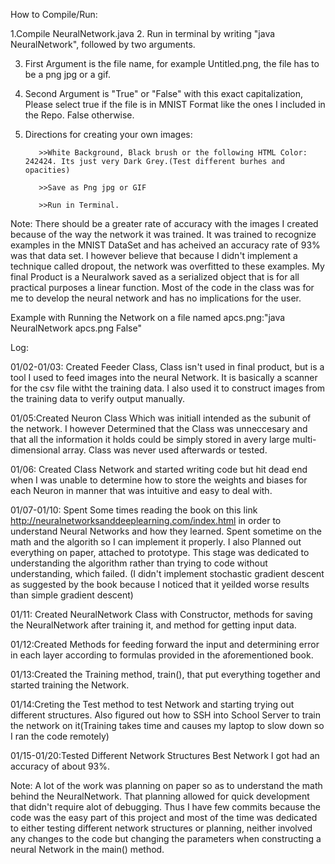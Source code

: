 


How to Compile/Run:




1.Compile NeuralNetwork.java
2. Run in terminal by writing "java NeuralNetwork", followed by two arguments.

3. First Argument is the file name, for example Untitled.png, the file has to be a png jpg or a gif.

4. Second Argument is "True" or "False" with this exact capitalization, Please select true if the file is in MNIST Format like the ones I included in the Repo. False otherwise.

5. Directions for creating your own images:

          >>White Background, Black brush or the following HTML Color: 242424. Its just very Dark Grey.(Test different burhes and opacities)
          
          >>Save as Png jpg or GIF
          
          >>Run in Terminal.
          
          
Note: There should be a greater rate of accuracy with the images I created because of the way the network it was trained. It was trained to recognize examples in the MNIST DataSet and has acheived an accuracy rate of 93% was that data set. I however believe that because I didn't implement a technique called dropout, the network was overfitted to these examples. My final Product is a Neuralwork saved as a serialized object that is for all practical purposes a linear function. Most of the code in the class was for me to develop the neural network and has no implications for the user.

Example with Running the Network on a file named apcs.png:"java NeuralNetwork apcs.png False"


Log:


01/02-01/03: Created Feeder Class, Class isn't used in final product, but is a tool I used to feed images into the neural Network. It is basically a scanner for the csv file witht the training data. I also used it to construct images from the training data to verify output manually.


01/05:Created Neuron Class Which was initiall intended as the subunit of the network. I however Determined that the Class was unneccesary and that all the information it holds could be simply stored in avery large multi-dimensional array. Class was never used afterwards or tested.

01/06: Created Class Network and started writing code but hit dead end when I was unable to determine how to store the weights and biases for each Neuron in manner that was intuitive and easy to deal with.

01/07-01/10: Spent Some times reading the book on this link http://neuralnetworksanddeeplearning.com/index.html in order to understand Neural Networks and how they learned. Spent sometime on the math and the algorith so I can implement it properly. I also Planned out everything on paper, attached to prototype. This stage was dedicated to understanding the algorithm rather than trying to code without understanding, which failed. (I didn't implement stochastic gradient descent as suggested by the book because I noticed that it yeilded worse results than simple gradient descent)


01/11: Created NeuralNetwork Class with Constructor, methods for saving the NeuralNetwork after training it, and method for getting input data.


01/12:Created Methods for feeding forward the input and determining error in each layer according to formulas provided in the aforementioned book. 


01/13:Created the Training method, train(), that put everything together and started training the Network.


01/14:Creting the Test method to test Network and starting trying out different structures. Also figured out how to SSH into School Server to train the network on it(Training takes time and causes my laptop to slow down so I ran the code remotely)


01/15-01/20:Tested Different Network Structures Best Network I got had an accuracy of about 93%.


Note: A lot of the work was planning on paper so as to understand the math behind the NeuralNetwork. That planning allowed for quick development that didn't require alot of debugging. Thus I have few commits because the code was the easy part of this project and most of the time was dedicated to either testing different network structures or planning, neither involved any changes to the code but changing the parameters when constructing a neural Network in the main() method.
